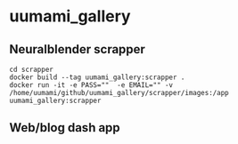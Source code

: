 # uumami_gallery
## Neuralblender scrapper
``` 
cd scrapper
docker build --tag uumami_gallery:scrapper .
docker run -it -e PASS=""  -e EMAIL="" -v /home/uumami/github/uumami_gallery/scrapper/images:/app uumami_gallery:scrapper
```

## Web/blog dash app
